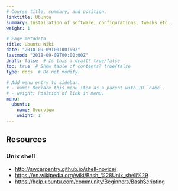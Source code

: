 ```yaml
---
# Course title, summary, and position.
linktitle: Ubuntu
summary: Installation of software, configurations, tweaks etc..
weight: 1

# Page metadata.
title: Ubuntu Wiki
date: "2018-09-09T00:00:00Z"
lastmod: "2018-09-09T00:00:00Z"
draft: false  # Is this a draft? true/false
toc: true  # Show table of contents? true/false
type: docs  # Do not modify.

# Add menu entry to sidebar.
# - name: Declare this menu item as a parent with ID `name`.
# - weight: Position of link in menu.
menu:
  ubuntu:
    name: Overview
    weight: 1
---
```


## Resources

### Unix shell

- http://swcarpentry.github.io/shell-novice/
- https://en.wikipedia.org/wiki/Bash_%28Unix_shell%29
- https://help.ubuntu.com/community/Beginners/BashScripting
